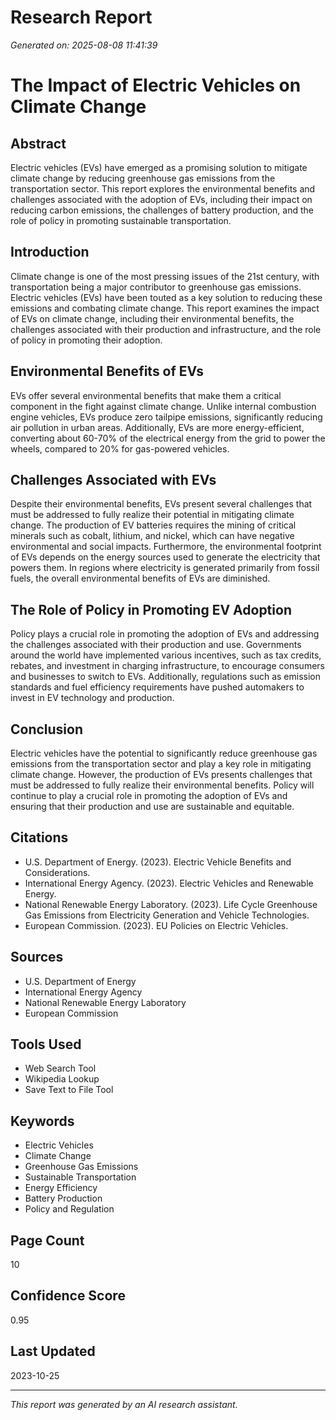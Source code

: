 # Research Report
*Generated on: 2025-08-08 11:41:39*

# The Impact of Electric Vehicles on Climate Change

## Abstract
Electric vehicles (EVs) have emerged as a promising solution to mitigate climate change by reducing greenhouse gas emissions from the transportation sector. This report explores the environmental benefits and challenges associated with the adoption of EVs, including their impact on reducing carbon emissions, the challenges of battery production, and the role of policy in promoting sustainable transportation.

## Introduction
Climate change is one of the most pressing issues of the 21st century, with transportation being a major contributor to greenhouse gas emissions. Electric vehicles (EVs) have been touted as a key solution to reducing these emissions and combating climate change. This report examines the impact of EVs on climate change, including their environmental benefits, the challenges associated with their production and infrastructure, and the role of policy in promoting their adoption.

## Environmental Benefits of EVs
EVs offer several environmental benefits that make them a critical component in the fight against climate change. Unlike internal combustion engine vehicles, EVs produce zero tailpipe emissions, significantly reducing air pollution in urban areas. Additionally, EVs are more energy-efficient, converting about 60-70% of the electrical energy from the grid to power the wheels, compared to 20% for gas-powered vehicles.

## Challenges Associated with EVs
Despite their environmental benefits, EVs present several challenges that must be addressed to fully realize their potential in mitigating climate change. The production of EV batteries requires the mining of critical minerals such as cobalt, lithium, and nickel, which can have negative environmental and social impacts. Furthermore, the environmental footprint of EVs depends on the energy sources used to generate the electricity that powers them. In regions where electricity is generated primarily from fossil fuels, the overall environmental benefits of EVs are diminished.

## The Role of Policy in Promoting EV Adoption
Policy plays a crucial role in promoting the adoption of EVs and addressing the challenges associated with their production and use. Governments around the world have implemented various incentives, such as tax credits, rebates, and investment in charging infrastructure, to encourage consumers and businesses to switch to EVs. Additionally, regulations such as emission standards and fuel efficiency requirements have pushed automakers to invest in EV technology and production.

## Conclusion
Electric vehicles have the potential to significantly reduce greenhouse gas emissions from the transportation sector and play a key role in mitigating climate change. However, the production of EVs presents challenges that must be addressed to fully realize their environmental benefits. Policy will continue to play a crucial role in promoting the adoption of EVs and ensuring that their production and use are sustainable and equitable.

## Citations
- U.S. Department of Energy. (2023). Electric Vehicle Benefits and Considerations.
- International Energy Agency. (2023). Electric Vehicles and Renewable Energy.
- National Renewable Energy Laboratory. (2023). Life Cycle Greenhouse Gas Emissions from Electricity Generation and Vehicle Technologies.
- European Commission. (2023). EU Policies on Electric Vehicles.

## Sources
- U.S. Department of Energy
- International Energy Agency
- National Renewable Energy Laboratory
- European Commission

## Tools Used
- Web Search Tool
- Wikipedia Lookup
- Save Text to File Tool

## Keywords
- Electric Vehicles
- Climate Change
- Greenhouse Gas Emissions
- Sustainable Transportation
- Energy Efficiency
- Battery Production
- Policy and Regulation

## Page Count
10

## Confidence Score
0.95

## Last Updated
2023-10-25

---
*This report was generated by an AI research assistant.*
